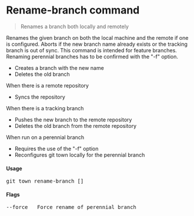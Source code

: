 <h1 textrun="command-heading">Rename-branch command</h1>

<blockquote textrun="command-summary">
Renames a branch both locally and remotely
</blockquote>

<a textrun="command-description">
Renames the given branch on both the local machine and the remote if one is configured.
Aborts if the new branch name already exists or the tracking branch is out of sync.
This command is intended for feature branches.
Renaming perennial branches has to be confirmed with the "-f" option.

* Creates a branch with the new name
* Deletes the old branch

When there is a remote repository

* Syncs the repository

When there is a tracking branch

* Pushes the new branch to the remote repository
* Deletes the old branch from the remote repository

When run on a perennial branch

* Requires the use of the "-f" option
* Reconfigures git town locally for the perennial branch
  </a>

#### Usage

<pre textrun="command-usage">
git town rename-branch [<old_branch_name>] <new_branch_name>
</pre>

#### Flags

<pre textrun="command-flags">
--force   Force rename of perennial branch
</pre>
